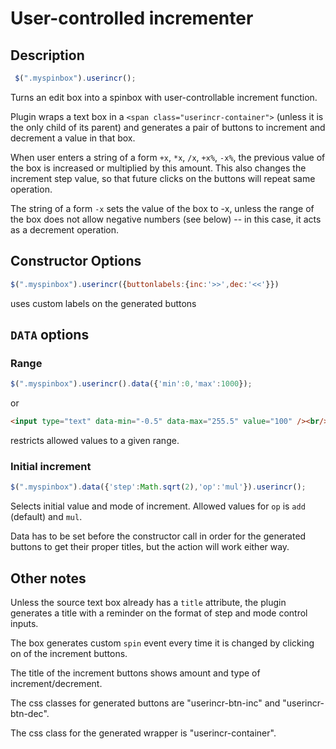 User-controlled incrementer
===========================

Description
-----------

```javascript
 $(".myspinbox").userincr();
```

Turns an edit box into a spinbox with user-controllable increment function.

Plugin wraps a text box in a `<span class="userincr-container">` (unless it is
the only child of its parent) and generates a pair of buttons to increment and
decrement a value in that box.

When user enters a string of a form `+x`, `*x`, `/x`, `+x%`, `-x%`, the
previous value of the box is increased or multiplied by this amount. This also
changes the increment step value, so that future clicks on the buttons will
repeat same operation.

The string of a form `-x` sets the value of the box to -x, unless the range of
the box does not allow negative numbers (see below) -- in this case, it acts as
a decrement operation.

Constructor Options
-------------------
```javascript
$(".myspinbox").userincr({buttonlabels:{inc:'>>',dec:'<<'}})
```
uses custom labels on the generated buttons


`DATA` options
--------------
### Range
```javascript
$(".myspinbox").userincr().data({'min':0,'max':1000});
```
or
```html
<input type="text" data-min="-0.5" data-max="255.5" value="100" /><br/>
```
restricts allowed values to a given range.

### Initial increment
```javascript
$(".myspinbox").data({'step':Math.sqrt(2),'op':'mul'}).userincr();
```
Selects initial value and mode of increment. Allowed values for `op` is `add` (default) and `mul`.

Data has to be set before the constructor call in order for the generated
buttons to get their proper titles, but the action will work either way.


Other notes
-----------
Unless the source text box already has a `title` attribute, the plugin
generates a title with a reminder on the format of step and mode control
inputs.

The box generates custom `spin` event every time it is changed by clicking on
of the increment buttons.

The title of the increment buttons shows amount and type of
increment/decrement.

The css classes for generated buttons are "userincr-btn-inc" and
"userincr-btn-dec".

The css class for the generated wrapper is "userincr-container".




